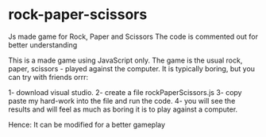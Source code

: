 # rock-paper-scissors
Js made game for Rock, Paper and Scissors
The code is commented out for better understanding

This is a made game using JavaScript only. The game is the usual rock, paper, scissors - played against the computer.
It is typically boring, but you can try with friends orrr:

1- download visual studio.
2- create a file rockPaperScissors.js
3- copy paste my hard-work into the file and run the code.
4- you will see the results and will feel as much as boring it is to play against a computer.

Hence: It can be modified for a better gameplay 
